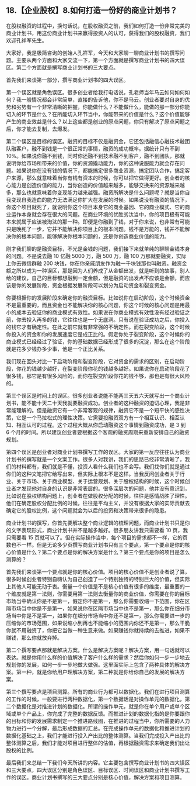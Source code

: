 ## 18.【企业股权】8.如何打造一份好的商业计划书？
在股权融资的过程中，换句话说，在股权融资之前，我们如何打造一份非常完美的商业计划书，用这份商业计划书来赢得投资人的认可，获得我们的股权融资，我们欢迎孔祥军先生。


大家好，我是极简咨询的创始人孔祥军，今天和大家聊一聊商业计划书的撰写问题。主要从两个方面和大家交流一下，第一个方面就是撰写商业计划书的四大误区。第二个方面就是撰写商业计划书的三大要点。


首先我们来谈第一部分，撰写商业计划书的四大误区。


第一个误区就是角色误区。很多创业者给我打电话说，孔老师当年马云如何如何如何？我一般情况都会非常简单，直接的告诉他，你不是马云。创业者要对自身的优势和劣势有一个非常清晰的把握，你能做什么？不能做什么，能做的那一部分你能切入的环节是什么？在所能切入环节当中，你能带来的价值是什么？这个价值能够产生的商业效益是什么？以上这些都是创业的原点问题，你只有解决了原点问题之后，你才能去复制，去爆发。


第二个误区是目标的误区。融资的目标不仅是融资金，它还包括融信心融技术融团队融客户，融不到钱是一个很正常的事情，融资的成功概率。据统计只有不到 10%。如果说你融不到钱，同时你还融不到技术融不到客户，融不到团队，那就说明你给市场所带来的价值，你的资源撬动能力，你的这种说服能力就会存在问题。如果说你在没有钱的情况下，都能搞定很多商业资源，搞定团队合作，搞定客户来源，那么就意味着当你有钱有资本的时候，你可以把它做得更好。创业者的核心能力是创造价值的能力，当你创造的价值越来越多，能够交换来的资源越来越多，那么也就意味着你变现能力越来越强。融资所解决是什么问题呢？就是当你自我变现自我造血的能力无法满足你扩大在发展的时候。如果说没有融资的情况下，你这个项目就死了，就说明你这个项目本身它的商业基因、它的商业模式、它的商业运作本身就会存在很大的问题。在商业环境的优胜劣汰当中，你的项目极有可能本来就属于应该被淘汰的那一种。即便是你融到了钱，对于你来说，也非常有可能只是晚死了一步，它并不能解决你项目上的根本问题。钱不是万能的，钱并不能解决你的根本问题，能够解决你根本问题的，还是你创造商业价值的能力。


刚才我们聊的是融资目标，不光是金钱的问题，我们接下来就单纯的聊聊金钱本身的问题。不是说去融 10 亿融 5000 万，融 500 万，融 100 万那就要融资，实际上你去微信群融 200 块钱，你在你亲戚朋友作为融一千块钱那也叫融资。融资金额之所以成为一种误区，那是因为人们养成了从金额出发，就是听到的故事，别人给的建议，自己的目标都想融到一定金额，但是融资的出发点不应该是金额，而应该是你的发展阶段，资金根据发展阶段可以划分为启动资金和裂变资金。


你要根据你的发展阶段来确定你的融资目标。比如说你在启动阶段，这个时候资金不是最重要的，而且资金也不能解决你的核心问题，你这个时候的核心问题是用最小的成本去验证你的商业模式有效性。如果说在你商业模式有效性没有经过验证之前，你去投入再多的钱，它往往也是一个无底洞。只有说在验证成功之后，你投入的钱它才有确定性。在此之前它就有非常强的不确定性。而在裂变阶段，这个时候你投入的资金和你的发展速度它是成正比的。假定你处于裂变阶段，这个时候你的商业模式已经经过了验证，你的基础数据已经形成了很多的沉淀，那么在这个阶段就是花多少钱办多少事，他是一个正比关系。


我们现在回头对比一下启动阶段和裂变阶段，它对资金的需求的区别，在启动阶段，你花的钱越少越好，在裂变阶段你花的钱越多越好。如果说你在启动阶段花了很多钱，那它是有很多风险的，而你在裂变阶段你花的钱不够，那也是有很大风险的。


第三个误区是时间上的误区。很多创业者说能不能两三天五六天就写出一个商业计划书，能不能十天二十天我就要融资成功。创业者的这种融资的迫切心理，我是非常能理解的。但是融资它有一个非常客观的规律，融资它不是一个短平快的感性决策，它是一个马拉松式的理性决策。它需要投融资双方有一个相互认识、相互认知、相互认可的过程。这个过程大概从你启动融资这个事情到融资成功，是 3 到 6 个月的时间。所以建议创业者要根据这个客观的融资周期来重新安排自己的融资规划。


第四个误区是创业者对商业计划书撰写工作的误区。大家的第一反应往往认为商业计划书的撰写就是一个文案工作。很多人对我讲，我们的思路已经非常清晰了，我们的材料都有，我们就是不懂，投资人看什么我们也不会写。我们找你们就是通过你们的这种文笔把它给写出来，但实际上根本不是这样。当我反问创业者关于行业、关于市场、关于商业模型、关于运营规划、关于股权结构的时候，这个时候创业者才发现他对自身的认识是非常表层的。很多深层次的问题，他并没有意识到，比如说在股权结构问题上，创业者在做股权分配的时候，往往是感情战胜了理性。他们在确定股权分配比例的时候，往往是平均主义，并没有根据大家的实际贡献去确定它的股权比例，这个问题就会为以后的投资和决策带来很多的隐患。


商业计划书的撰写，你首先要解决整个商业逻辑的梳理问题，而商业计划书只是你的文字表现形式，商业计划书并不是越多越好。很多朋友讲我只需要看 10 页，我只需要看 15 页就可以了。但在实际操作当中，每个项目的需求都不一样，它的页数也不一样。但是无论多少页撰写商业计划书只有三个要点，第一个要点是你的核心价值是什么？第二个要点是你的解决方案是什么？第三个要点是你的项目是怎么测算的？


首先我们来谈第一个要点就是你的核心价值。项目的核心价值不是创业者说了算，很多时候创业者特别自嗨认为自己创造了一个特别独特的特别巨大的价值，但实际上其他人可能无动于衷。衡量一个价值是不是核心价值有很多的维度，最重要的一个维度就是第一法则，你需要用第一法则去衡量你的商业价值，你需要在你的目标市场当中确认你是不是第一，假定你不是第一，那么你需要收缩一下范围，你在区隔市场当中你是不是第一，如果说你在区隔市场当中也不是第一，那么你在细分市场当中你是不是第一，如果你在细分市场当中你还不是第一，那么你需要进一步的压缩你的市场范围，如果说缩小到再也不能缩小的范围内你还不是第一，那么干脆你就不用融资了，你把它当做一种生意来做。如果赚钱你就持续的去推进，如果不赚钱，那么你就放弃掉。


第二个撰写要点那就是解决方案。什么是解决方案呢？解决方案，用一句话就可以表达。就是你用什么样的价值解决了客户什么样的需求？然后你如何一步一步地去规划你的发展，如何一步一步地做大做强。这里面实际上包含了两种具体的解决方案。第一种，就是你给用户理解决方案，第二种就是你给你自己的发展的解决方案。


第三个撰写要点是项目测算。所有的商业行为都可以数据化。我们在进行项目测算的工作的时候，一般要进行两种数据化，第一个数据话是对操作单元的数据化，第二个数据化是对推进计划的数据化。所谓的操作单元，就是你在单个用户或单个区域或单个产品上，你完成了完整的数据反馈。而推进计划的数据化指的是你要跟你的目标和你的发展需求制定一个推进路线图，在推进的过程当中，你所需要的人力物力进行一个分解，最后形成数据的汇总。在完成操作单元的数据化和推进计划的数据化基础之上，我们才能进行投入产出比的整体测算。当我们完成投入产出比的整体测算之后，我们才能对项目进行整体的估值，再根据融资需求来确定我们出让股权的比例。


最后我们来总结一下我们今天所讲的内容。它主要包含撰写商业计划书的四大误区和三大要点，四大误区分别是角色误区、目标误区、时间误区和商业计划书撰写工作的误区。商业计划书撰写的三大要点分别是核心价值，解决方案和项目测算。

